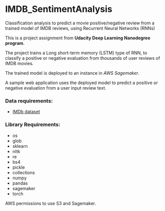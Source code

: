 # IMDB_SentimentAnalysis
Classification analysis to predict a movie positive/negative review from a trained model of IMDB reviews, using Recurrent Neural Networks (RNNs)

This is a project assignment from **Udacity Deep Learning Nanodegree program**.

The project trains a Long short-term memory (LSTM) type of RNN, to classify a positive or negative evaluation from thousands of user reviews of IMDB movies.

The trained model is deployed to an instance in *AWS Sagemaker*.

A sample web application uses the deployed model to predict a positive or negative evaluation from a user input review text.

### Data requirements:
-  [IMDb dataset](http://ai.stanford.edu/~amaas/data/sentiment/)

### Library Requirements:
- os
- glob
- sklearn
- nltk
- re
- bs4
- pickle
- collections
- numpy
- pandas
- sagemaker
- torch

AWS permissions to use S3 and Sagemaker.
